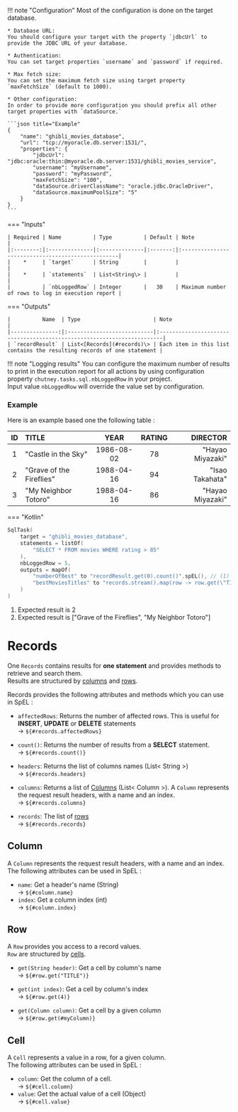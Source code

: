 !!! note "Configuration"
    Most of the configuration is done on the target database.

    * Database URL:  
    You should configure your target with the property `jdbcUrl` to provide the JDBC URL of your database.
    
    * Authentication:  
    You can set target properties `username` and `password` if required.
    
    * Max fetch size:  
    You can set the maximum fetch size using target property `maxFetchSize` (default to 1000).
    
    * Other configuration:  
    In order to provide more configuration you should prefix all other target properties with `dataSource.`

    ```json title="Example"
    {
        "name": "ghibli_movies_database",
        "url": "tcp://myoracle.db.server:1531/",
        "properties": {
            "jdbcUrl": "jdbc:oracle:thin:@myoracle.db.server:1531/ghibli_movies_service",
            "username": "myUsername",
            "password": "myPassword",
            "maxFetchSize": "100",
            "dataSource.driverClassName": "oracle.jdbc.OracleDriver",
            "dataSource.maximumPoolSize": "5"
        }
    }
    ```

=== "Inputs"

    | Required | Name          | Type          | Default | Note                                              |
    |:--------:|:--------------|:--------------|:-------:|:--------------------------------------------------|
    |    *     | `target`      | String        |         |                                                   |
    |    *     | `statements`  | List<String\> |         |                                                   |
    |          | `nbLoggedRow` | Integer       |   30    | Maximum number of rows to log in execution report |

=== "Outputs"

    |          Name  | Type                       | Note                                                                   |
    |---------------:|:---------------------------|:-----------------------------------------------------------------------|
    | `recordResult` | List<[Records](#records)\> | Each item in this list contains the resulting records of one statement |


!!! note "Logging results"
    You can configure the maximum number of results to print in the execution report for all actions by using
    configuration property `chutney.tasks.sql.nbLoggedRow` in your project.  
    Input value `nbLoggedRow` will override the value set by configuration.

### Example

Here is an example based one the following table : 

| ID  | TITLE                    |    YEAR    | RATING |         DIRECTOR |
|:---:|:-------------------------|:----------:|:------:|-----------------:|
|  1  | "Castle in the Sky"      | 1986-08-02 |   78   | "Hayao Miyazaki" |
|  2  | "Grave of the Fireflies" | 1988-04-16 |   94   |  "Isao Takahata" |
|  3  | "My Neighbor Totoro"     | 1988-04-16 |   86   | "Hayao Miyazaki" |

=== "Kotlin"
``` kotlin
SqlTask(
    target = "ghibli_movies_database",
    statements = listOf(
        "SELECT * FROM movies WHERE rating > 85"
    ),
    nbLoggedRow = 5,
    outputs = mapOf(
        "numberOfBest" to "recordResult.get(0).count()".spEL(), // (1)
        "bestMoviesTitles" to "records.stream().map(row -> row.get(\"TITLE\").value).collect(T(java.util.stream.Collectors).toList())".spEL() // (2)
    )
)
```

1. Expected result is 2
2. Expected result is ["Grave of the Fireflies", "My Neighbor Totoro"]

# Records

One `Records` contains results for **one statement** and provides methods to retrieve and search them.  
Results are structured by [columns](#column) and [rows](#row).

Records provides the following attributes and methods which you can use in SpEL :

* `affectedRows`: Returns the number of affected rows. This is useful for **INSERT**, **UPDATE** or **DELETE** statements  
-> `${#records.affectedRows}`

* `count()`: Returns the number of results from a **SELECT** statement.  
-> `${#records.count()}`

* `headers`: Returns the list of columns names (List< String >)  
-> `${#records.headers}`

* `columns`: Returns a list of [Columns](#column) (List< Column >). A `Column` represents  the request result headers, with a name and an index.  
-> `${#records.columns}`

* `records`: The list of [rows](#row)  
  -> `${#records.records}`

## Column

A `Column` represents the request result headers, with a name and an index.  
The following attributes can be used in SpEL :

* `name`: Get a header's name (String)  
-> `${#column.name}`
* `index`: Get a column index (int)  
-> `${#column.index}`

## Row

A `Row` provides you access to a record values.  
`Row` are structured by [cells](#cell).

* `get(String header)`: Get a cell by column's name  
-> `${#row.get("TITLE")}`

* `get(int index)`: Get a cell by column's index  
-> `${#row.get(4)}`

* `get(Column column)`: Get a cell by a given column  
-> `${#row.get(#myColumn)}`

## Cell

A `Cell` represents a value in a row, for a given column.  
The following attributes can be used in SpEL :

* `column`: Get the column of a cell.  
-> `${#cell.column}`
* `value`: Get the actual value of a cell (Object)  
-> `${#cell.value}`
